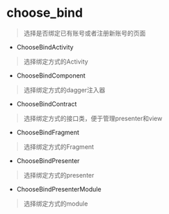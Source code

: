 # choose_bind
> 选择是否绑定已有账号或者注册新账号的页面

- ChooseBindActivity
> 选择绑定方式的Activity

- ChooseBindComponent
> 选择绑定方式的dagger注入器

- ChooseBindContract
> 选择绑定方式的接口类，便于管理presenter和view

- ChooseBindFragment
> 选择绑定方式的Fragment

- ChooseBindPresenter
> 选择绑定方式的presenter

- ChooseBindPresenterModule
> 选择绑定方式的module